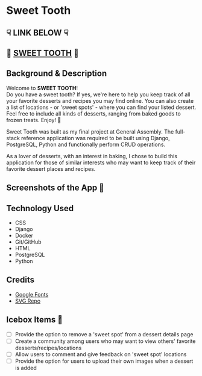 # Sweet Tooth

## ☟ LINK BELOW ☟
## 🧁 [SWEET TOOTH](...) 🧁

## Background & Description
Welcome to **SWEET TOOTH**!<br /> 
Do you have a sweet tooth? If yes, we're here to help you keep track of all your favorite desserts and recipes you may find online. You can also create a list of locations - or 'sweet spots' - where you can find your listed dessert. Feel free to include all kinds of desserts, ranging from baked goods to frozen treats. Enjoy! 🍦

Sweet Tooth was built as my final project at General Assembly. The full-stack reference application was required to be built using Django, PostgreSQL, Python and functionally perform CRUD operations.

As a lover of desserts, with an interest in baking, I chose to build this application for those of similar interests who may want to keep track of their favorite dessert places and recipes.

## Screenshots of the App 📸
<!-- ![Home Page](./public/images/home%20page.png)
![Run Info](./public/images/run2.png)<br />
![Home Page Mobile](./public/images/homepagemobile.PNG)
![Create a Run](./public/images/createrun.PNG)
![Scheduled Run and Players](./public/images/run.PNG)
![All Runs](./public/images/allruns.PNG)
![User Profile](./public/images/userprofile.PNG)
![User Game Stats](./public/images/gamestats.PNG) -->

## Technology Used
  - CSS
  - Django
  - Docker
  - Git/GitHub
  - HTML
  - PostgreSQL
  - Python

## Credits
<!-- - [Bootstrap](https://getbootstrap.com/)
- [Favicon.io](https://favicon.io/)
- [Font Awesome](https://fontawesome.com/) -->
- [Google Fonts](https://fonts.google.com/)
- [SVG Repo](https://www.svgrepo.com/)

## Icebox Items 🧊
  - [ ] Provide the option to remove a 'sweet spot' from a dessert details page
  - [ ] Create a community among users who may want to view others' favorite desserts/recipes/locations
  - [ ] Allow users to comment and give feedback on 'sweet spot' locations
  - [ ] Provide the option for users to upload their own images when a dessert is added